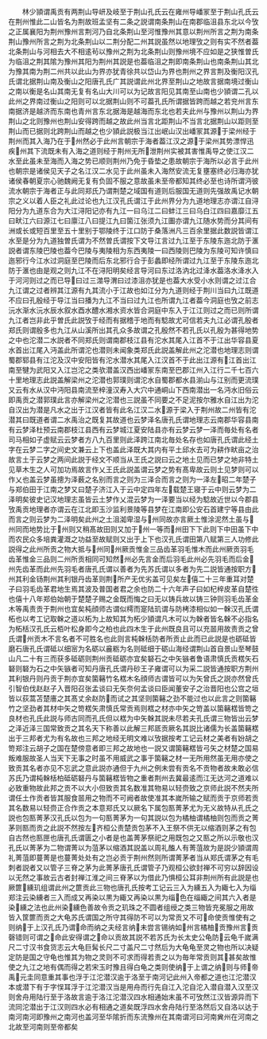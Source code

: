 <!-- { "loadSidebar": true } -->
　　林少頴谓禹贡有两荆山导岍及岐至于荆山孔氏云在雍州导嶓冡至于荆山孔氏云在荆州惟此二山皆名为荆故班孟坚有二条之説谓南条荆山在南郡临沮县东北以今攷之正属襄阳为荆州豫州言荆河乃自北条荆山至河惟豫州其意以荆州所言之荆为南条荆山豫州所言之荆为北条荆山以二荆分配二州其説虽然以地理攷之则有实不然者葢北条荆山与河相去大不相逺茍以豫州之荆为北条荆山则豫州境不应如是之狭惟曽氏为临沮之荆其隂为豫州其阳为荆州其説是也葢临沮之荆即南条荆山也南条荆山其北为豫其南为荆二州共以此山为界亦犹青徐共以岱山为界也荆州之界言荆及衡阳汉孔氏谓北据荆山南及衡山之阳唐孔氏广其説谓此州北界至荆山之地故言据南境过衡山之南以衡是名山其南无复有名山大川可以为记故言阳见其南至山南也少頴谓二孔以此州之界南过衡山之阳则可以北据荆山则不可葢孔氏所谓据皆跨而越之若兖州言东南据济是越济而东南也青州言东北据海是越海而东北也若夫此州与豫州以荆山为界荆山之北则豫州也荆山安得跨而越之故此州当言北距荆山不当言北据荆山以距则至荆山而已据则北跨荆山而越之也少頴此説极当江出岷山汉出嶓冡其源于梁州经于荆州而其入海乃在于州然必于此州言朝宗于海者葢江汉之源于梁州其势漂悍迅疾州其下流既未有入海之道则经于荆州无所泄荆州实被其害惟禹导之使江汉二水至此虽未至海而入海之势已顺则荆州乃免于昏垫之患故朝宗于海所以必言于此州也朝宗是诸侯见天子之名江汉二水见于此州虽未入海然安流无复壅塞终必归海亦犹诸侯春朝夏宗心驰魏阙无复有负固不服之意故虽未至帝都知其终必至也诗所谓沔彼流水朝宗于海者正与此同郑氏乃谓荆楚之域国有道则后服国无道则先强故禹记水朝宗之义以着人臣之礼此过论也九江汉孔氏谓江于此州界分为九道地理志亦谓江自浔阳分为九道东合为大江浔阳记亦有九江一曰乌江二曰蚌江三曰乌白江四曰嘉靡江五曰畎江六曰源江七曰廪江八曰提江九曰箘江张须九江圗亦谓九江随水势而分其间有洲或长或短百里至五十里别于鄂陵终于江口防于桑落洲凡三百余里据此数説皆谓江水至是分为九道独曽氏谓为不然曽氏谓按下文导江言过九江至于东陵东迤北防于滙説者谓东陵巴陵也葢今巴陵与夷陵相为东西夷陵一曰西陵则巴陵为东陵可知许慎曰迤邪行今江水过洞庭至巴陵而后东北邪行合于彭蠡即经所谓过九江至于东陵东迤北防于滙也由是观之则九江不在浔阳明矣经言导河曰东过洛汭北过洚水葢洛水洚水入于河河则过之而已导曰过三澨导渭曰过漆沮亦犹是也葢大水受小水则谓之过江合九江谓之过者辨其江源有九其流小于江故也如江分为九道则经于荆川当曰九江既道不应曰孔殷经于导江当曰播为九江不当曰过九江也所谓九江者葢今洞庭也攷之前志沅水渐水沅水辰水叙水酉水醴水湘水资水皆合洞庭中东入于江江则过之而已则所谓九江者岂非此乎曽氏此説攷于经而有据稽于地而有騐故尤可信若夫九江必谓孔殷者郑氏则谓殷多也九江从山溪所出其孔众多故谓之孔殷然不若孔氏以孔殷为甚得地势之中也沱潜二水説者不同郑氏则谓南郡枝江县有沱水其尾入江首不于江出华容县夏水首出江尾入沔盖此所谓沱也潜则未闻象类郑氏此説盖解此州之沱潜也地理志则谓蜀郡郓县有江沱及汉中安阳皆有沱水潜水其尾入江汉首不于此出江源有江首出江南至犍为武阳又入江岂沱之类欤潜盖汉西出嶓冡东南至巴郡江州入江行二千七百六十里地理志此説盖解梁州之沱潜也郭璞则谓沱水自蜀郡都水县湔山与江别而更流璞又云有水从汉中沔阳县南流至梓潼汉寿入大穴中通峒山下西南潜出一名沔水旧俗云即禹贡之潜郭璞此言亦解梁州之沱潜也三説虽不同要之不足泥按尔雅水自江出为沱自汉出为潜是凡水之出于江汉者皆有此名江汉二水源于梁入于荆州故二州皆有沱潜其曰既道者谓二水禹治之既复其故道也云梦泽名唐孔氏谓地理志云南郡华容县南有云梦泽杜预云南郡枝江县西有云梦城江夏安陆县亦有云梦云梦一泽而毎处有名者司马相如子虚赋云云梦者方八九百里则此泽跨江南北毎处名存也如唐孔氏谓此经土字在云梦二字之间史文兼云上下也盖此泽既大其内有平土邱水去可为耕作畎亩之治故言土于云梦之两间此説于经文不顺当从王氏之説曰云之地土见而已梦之地非特土见草木生之人可加功焉故言作乂王氏此説盖谓云梦之势有髙卑故云则土见梦则可以作乂也盖云梦虽摠为泽薮之名别而言之则为三泽合而言之则为一泽左昭二年楚子与郑伯田于江南之梦又曰楚子济江入于云中定四年左载楚王寝于云中则云梦为二泽明矣彼史记汉地理志虽皆云土梦作乂混云梦为一泽要当以经为騐故近世以今郡县攷禹贡地理者亦谓云在江北即玉沙监利景陵等县梦在江南即公安石首建宁等县由此而言之则云梦为二泽明矣此州之土沮洳卑湿与州同故亦言厥土惟涂泥然土虽与州同而地势比于州则又稍髙故田则又加于州一等而州田下下此则下中田虽下中而农民众多培粪灌溉之功益至故赋则又出于上下也汉孔氏谓田第八赋第三人功修此説得之此州所贡之物大抵与州同州厥贡惟金三品齿革羽毛惟木而此州厥贡羽毛齿革惟金三品则二州所贡相同可知然州必先言金而后羽毛此州必先羽毛而后金州先齿革而此州先羽毛者唐孔氏谓以善者为先苏氏谓以多者为先二説皆通按职方州其利金钖荆州其利银丹齿革则荆所产无优劣盖可见矣左僖二十三年重耳对楚子曰羽毛齿革君地生焉其波及普国者君之余也防二十六年声子曰如杞梓皮革自楚徃也僖十八年郑伯始朝于楚楚子赐之金既而悔之曰无以铸兵故以铸三钟则羽毛齿革金木等禹责贡于荆州也宜矣杶顔师古谓似樗而寔陆玑谓与防栲漆相似如一榦汉孔氏谓柘也以考工记取榦之道以柘为上故知其为柘少頴谓凡木可以为榦者皆名榦不必指名为柘栝汉孔氏云栢叶松身即今之柏也此四木生于此州既良且可以充噐用故责贡之曾氏谓州贡木不言名者不可胜名也此则言杶榦栝防者所贡止此而已此説是也砺砥皆磨石唐孔氏谓砥以细宻为名砺以麄粝为名则砥细于砺山海经谓荆山首自景山至琴鼓山凡二十有三而获多砥砺则荆州贡砥砺亦宜矣砮石之中矢镞者鲁语肃慎氏贡楛矢石砮则砮为石之中矢镞者可知丹唐孔氏谓丹砂王子雍谓可以为采二説皆通按职方荆州其利银丹则丹贡于荆亦宜矣箘簵竹名楛木名顔师古谓皆可以为矢曾氏之説亦然曾氏引智伯伐赵赵子入晋阳召张孟谈曰无矢奈何孟谈曰臣闻董安子之治晋阳也公宫之垣皆以荻蒿苫楚廧之其髙丈余赵防而试之其坚则箘簵之劲不能过也以此言之则箘簵竹之坚劲者其材中矢之笴楛矢肃慎氏常贡焉则楛之材亦中矢之笴盖以箘簵楛皆笴之良材也孔氏此説与师古同而孔氏但以楛为中矢榦其説未尽若夫孔氏谓三物皆出云梦之泽近泽三国常致贡之其名天下称善以此解三邦厎贡厥名其説比诸儒为长盖箘簵楛出于三邦者尤为有名故也三邦之地经无明文难以攷据按考工记云材之美者有妢胡之笴郑注云胡子之国在楚傍意者即三邦之故地也一説又谓箘簵楛皆弓矢之材楚之国易叛难服故圣人当天下无事之时虽不用威武之事于箘簵之材一无所用然虽无用亦使之致贡其名者亦见不忘武之意此説亦通但于九州之例未尝有贡名不贡物者故未敢必信苏氏乃谓杶榦栝柏砥砺砮丹与箘簵楛皆物之重者荆州去冀最逺而江无达河之道难以必致重物故此邦之贡不以大小但致贡其名数准其物易以轻赍致之京师此説不然夫所谓任土作贡者皆其服食噐用之物而不可阙者故使准其本嵗所输之赋而贡于京师若贡其名数易以轻赍正合作贡之本意郑氏又以厥名下属包匦菁茅尤为无义故特从孔氏之説也包匦菁茅汉孔氏以包为一句匦菁茅为一句其説以包为橘柚谓橘柚则包而贡之菁茅则匦而贡之此説不然按左齐桓公责楚贡包茅不入王祭不供无以缩酒则茅之有包自古然也匦匣也唐孔氏谓匮之小者是也盖菁茅祭祀之用既包之又匦之所以示敬也汉孔氏以菁茅为二物谓菁以为菹茅以缩酒其説盖以周礼醢人有菁菹故为是説少頴谓周礼菁菹即蔓菁是也蔓菁处处有之岂必贡于荆州然则所谓菁茅者当从郑氏谓茅之有毛刺者説者又以管子三脊之茅为此菁茅唐孔氏谓管子乃观桓公欲封禅不可穷以辞因设以无然之事故云古者封禅江淮之间三脊茅以为借此乃惧桓公耳非荆州所有此説是也厥篚纁玑组谓此州之篚贡此三物也唐孔氏按考工记云三入为纁五入为緅七入为缁郑注云染纁者三入而成又再染以黒为緅又再染以黒为缁色在缁緅之间其六入者是染纁之法也此州染纁色善故令贡之玑珠之不圆者组绶之类三物皆充冕服之用故皆入筐篚而贡之大龟苏氏谓国之所守其得防不可以为常贡又不可命使贡惟使有之则纳于上汉孔氏乃谓命而纳之夫经言纳未尝言锡纳如州言橘柚贡豫州言贡磬错则可谓之命此安得谓之命以贡故其説不若苏氏为长太史公龟防云龟千嵗满尺二寸汉书食货志云大龟巨髯长尺二寸盖尺二寸然后为大龟龟至灵之物也所以决疑定防是国之守龟也惟其为物之灵则不可求而得若责之以为毎年常贡则其甚矣故惟使之九江之地有偶而得之若宋玉时豫且得白龟之类则使纳于上谓之纳则与师帝禹元圭同意重其事也浮于江沱潜汉逾于洛至于南河记此州入帝都之道也江沱潜汉本或潜下有于字悮耳浮于江沱潜汉当是用舟而行先自江入沱自沱入潜自潜入汉至汉则舍舟用陆行至于洛故言逾于洛江沱潜汉四水相通始末虽不可攷然江汉皆源异而下流同沱潜出于江汉则四水必有相通之道矣既浮四水舍舟陆行至洛然后又自洛以达于南河南河即豫州之南河也盖河至华隂折而东流豫州在其南谓河曰河南兾州在河南之北故至河南则至帝都矣
